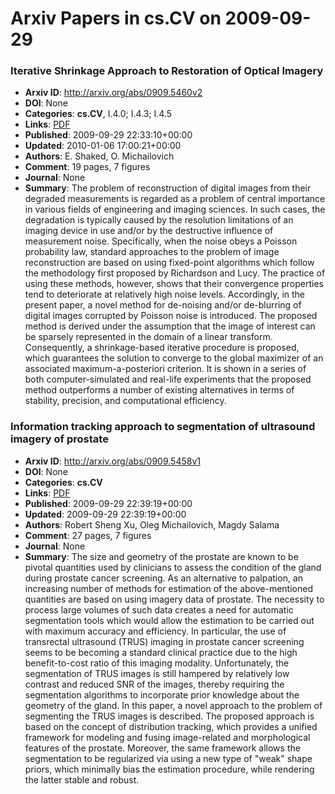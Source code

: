 # Arxiv Papers in cs.CV on 2009-09-29
### Iterative Shrinkage Approach to Restoration of Optical Imagery
- **Arxiv ID**: http://arxiv.org/abs/0909.5460v2
- **DOI**: None
- **Categories**: **cs.CV**, I.4.0; I.4.3; I.4.5
- **Links**: [PDF](http://arxiv.org/pdf/0909.5460v2)
- **Published**: 2009-09-29 22:33:10+00:00
- **Updated**: 2010-01-06 17:00:21+00:00
- **Authors**: E. Shaked, O. Michailovich
- **Comment**: 19 pages, 7 figures
- **Journal**: None
- **Summary**: The problem of reconstruction of digital images from their degraded measurements is regarded as a problem of central importance in various fields of engineering and imaging sciences. In such cases, the degradation is typically caused by the resolution limitations of an imaging device in use and/or by the destructive influence of measurement noise. Specifically, when the noise obeys a Poisson probability law, standard approaches to the problem of image reconstruction are based on using fixed-point algorithms which follow the methodology first proposed by Richardson and Lucy. The practice of using these methods, however, shows that their convergence properties tend to deteriorate at relatively high noise levels. Accordingly, in the present paper, a novel method for de-noising and/or de-blurring of digital images corrupted by Poisson noise is introduced. The proposed method is derived under the assumption that the image of interest can be sparsely represented in the domain of a linear transform. Consequently, a shrinkage-based iterative procedure is proposed, which guarantees the solution to converge to the global maximizer of an associated maximum-a-posteriori criterion. It is shown in a series of both computer-simulated and real-life experiments that the proposed method outperforms a number of existing alternatives in terms of stability, precision, and computational efficiency.



### Information tracking approach to segmentation of ultrasound imagery of prostate
- **Arxiv ID**: http://arxiv.org/abs/0909.5458v1
- **DOI**: None
- **Categories**: **cs.CV**
- **Links**: [PDF](http://arxiv.org/pdf/0909.5458v1)
- **Published**: 2009-09-29 22:39:19+00:00
- **Updated**: 2009-09-29 22:39:19+00:00
- **Authors**: Robert Sheng Xu, Oleg Michailovich, Magdy Salama
- **Comment**: 27 pages, 7 figures
- **Journal**: None
- **Summary**: The size and geometry of the prostate are known to be pivotal quantities used by clinicians to assess the condition of the gland during prostate cancer screening. As an alternative to palpation, an increasing number of methods for estimation of the above-mentioned quantities are based on using imagery data of prostate. The necessity to process large volumes of such data creates a need for automatic segmentation tools which would allow the estimation to be carried out with maximum accuracy and efficiency. In particular, the use of transrectal ultrasound (TRUS) imaging in prostate cancer screening seems to be becoming a standard clinical practice due to the high benefit-to-cost ratio of this imaging modality. Unfortunately, the segmentation of TRUS images is still hampered by relatively low contrast and reduced SNR of the images, thereby requiring the segmentation algorithms to incorporate prior knowledge about the geometry of the gland. In this paper, a novel approach to the problem of segmenting the TRUS images is described. The proposed approach is based on the concept of distribution tracking, which provides a unified framework for modeling and fusing image-related and morphological features of the prostate. Moreover, the same framework allows the segmentation to be regularized via using a new type of "weak" shape priors, which minimally bias the estimation procedure, while rendering the latter stable and robust.



